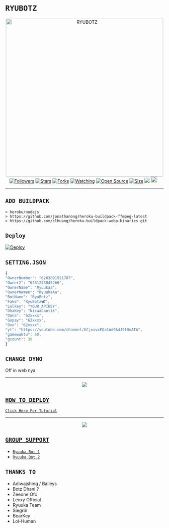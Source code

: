 # ```RYUBOTZ```
<p align="center">
<img src="https://telegra.ph/file/2c1f9f6c417735265715e.jpg" alt="RYUBOTZ" width="500"/>
<a href="https://github.com/YdzAja/followers"><img title="Followers" src="https://img.shields.io/github/followers/YdzAja?color=red&style=flat-square"></a>
<a href="https://github.com/YdzAja/RyuBotz/stargazers/"><img title="Stars" src="https://img.shields.io/github/stars/YdzAja/RyuBotz?color=blue&style=flat-square"></a>
<a href="https://github.com/YdzAja/RyuBotz/network/members"><img title="Forks" src="https://img.shields.io/github/forks/YdzAja/RyuBotz?color=red&style=flat-square"></a>
<a href="https://github.com/YdzAja/RyuBotz/watchers"><img title="Watching" src="https://img.shields.io/github/watchers/YdzAja/RyuBotz?label=Watchers&color=blue&style=flat-square"></a>
<a href="https://github.com/YdzAja/RyuBotz"><img title="Open Source" src="https://badges.frapsoft.com/os/v2/open-source.svg?v=103"></a>
<a href="https://github.com/YdzAja/RyuBotz/"><img title="Size" src="https://img.shields.io/github/repo-size/YdzAja/Alphabot7?style=flat-square&color=green"></a>
<a href="https://hits.seeyoufarm.com"><img src="https://hits.seeyoufarm.com/api/count/incr/badge.svg?url=https%3A%2F%2Fgithub.com%2FYdzAja%2FRyuBotz&count_bg=%2379C83D&title_bg=%23555555&icon=probot.svg&icon_color=%2300FF6D&title=hits&edge_flat=false"/></a>
<a href="https://github.com/YdzAja/RyuBotz/graphs/commit-activity"><img height="20" src="https://img.shields.io/badge/Maintained%3F-yes-green.svg"></a>&nbsp;&nbsp;
</p>
<p align='center'>
    </p>

-------

## `ADD BUILDPACK`

```
> heroku/nodejs
> https://github.com/jonathanong/heroku-buildpack-ffmpeg-latest
> https://github.com/clhuang/heroku-buildpack-webp-binaries.git
```
## `Deploy`
[![Deploy](https://www.herokucdn.com/deploy/button.svg)](https://heroku.com/deploy?template=https://github.com/YdzAja/RyuBotz)

## `SETTING.JSON`

```ts
{
"OwnerNumber": "6283891921787",
"Owner2": "6281243045266", 
"OwnerName": "Ryuukaa",
"OwnerNamee": "RyuukaAa", 
"BotName": "RyuBotz",
"Fake": "RyuBotz🕊",
"Lolkey": "YOUR_APIKEY", 
"DhaKey": "NisaaCantik", 
"Dana": "62xxxx", 
"Gopay": "62xxxx", 
"Ovo": "62xxxx",
"yt": "https://youtube.com/channel/UCjxavxEQa1Wd9A4J9tOmATA", 
"gamewaktu": 60,
"gcount": 30
}
```
## `CHANGE DYNO`

Off in web nya

----------

<p align="center">
  <a href="https://youtu.be/cCY_jLlw2n0"><img src="https://telegra.ph/file/57050390a1e3372856f81.jpg" />
</p>

## ```HOW TO DEPLOY```

[`Click Here For Tutorial`](https://youtu.be/cCY_jLlw2n0)<br>

----------

<p align="center">
  <a href="https://youtu.be/cCY_jLlw2n0"><img src="https://telegra.ph/file/ec4e20402f3fb36d42554.jpg" />
</p>


## ```GROUP SUPPORT```

- [`Ryuuka Bot 1`](https://chat.whatsapp.com/LtlEVtptLLBIGcvgS7kzmS)
- [`Ryuuka Bot 2`](https://chat.whatsapp.com/KYFdPsjHKIr5ToVIqOAunE)

## `THANKS TO`

- Adiwajshing / Baileys
- Botz Dhani ?
- Zeeone Ofc
- Lexxy Official
- Ryuuka Team
- Siegrin
- BearKey
- Lol-Human

